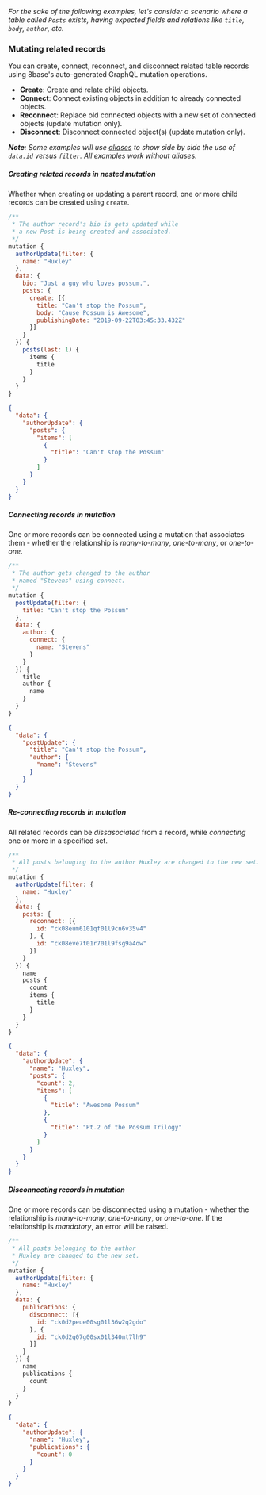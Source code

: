 *For the sake of the following examples, let's consider a scenario where a table called `Posts` exists, having expected fields and relations like `title`, `body`, `author`, etc.*

### Mutating related records
You can create, connect, reconnect, and disconnect related table records using 8base's auto-generated GraphQL mutation operations.

* **Create**: Create and relate child objects.
* **Connect**: Connect existing objects in addition to already connected objects.
* **Reconnect**: Replace old connected objects with a new set of connected objects (update mutation only).
* **Disconnect**: Disconnect connected object(s) (update mutation only).

***Note**: Some examples will use [aliases](/docs/8base-console/graphql-api/#aliases) to show side by side the use of `data.id` versus `filter`. All examples work without aliases.*

##### Creating related records in nested mutation
Whether when creating or updating a parent record, one or more child records can be created using `create`.


```javascript
/**
 * The author record's bio is gets updated while 
 * a new Post is being created and associated.
 */
mutation {
  authorUpdate(filter: {
    name: "Huxley"
  },
  data: {
    bio: "Just a guy who loves possum.",
    posts: {
      create: [{
        title: "Can't stop the Possum",
        body: "Cause Possum is Awesome",
        publishingDate: "2019-09-22T03:45:33.432Z"
      }]
    }
  }) {
    posts(last: 1) {
      items {
        title
      }
    }
  }
}
```


```json
{
  "data": {
    "authorUpdate": {
      "posts": {
        "items": [
          {
            "title": "Can't stop the Possum"
          }
        ]
      }
    }
  }
}
```



##### Connecting records in mutation
One or more records can be connected using a mutation that associates them - whether the relationship is *many-to-many*, *one-to-many*, or *one-to-one*.


```javascript
/**
 * The author gets changed to the author 
 * named "Stevens" using connect.
 */
mutation {
  postUpdate(filter: {
    title: "Can't stop the Possum"
  },
  data: {
    author: {
      connect: {
        name: "Stevens"
      }
    }
  }) {
    title
    author {
      name
    }
  }
}
```


```json
{
  "data": {
    "postUpdate": {
      "title": "Can't stop the Possum",
      "author": {
        "name": "Stevens"
      }
    }
  }
}
```



##### Re-connecting records in mutation
All related records can be *dissasociated* from a record, while *connecting* one or more in a specified set.


```javascript
/**
 * All posts belonging to the author Huxley are changed to the new set.
 */
mutation {
  authorUpdate(filter: {
    name: "Huxley"
  },
  data: {
    posts: {
      reconnect: [{
        id: "ck08eum6101qf01l9cn6v35v4"
      }, {
        id: "ck08eve7t01r701l9fsg9a4ow"
      }]
    }
  }) {
    name
    posts {
      count
      items {
        title
      }
    }
  }
}
```


```json
{
  "data": {
    "authorUpdate": {
      "name": "Huxley",
      "posts": {
        "count": 2,
        "items": [
          {
            "title": "Awesome Possum"
          },
          {
            "title": "Pt.2 of the Possum Trilogy"
          }
        ]
      }
    }
  }
}
```



##### Disconnecting records in mutation
One or more records can be disconnected using a mutation - whether the relationship is *many-to-many*, *one-to-many*, or *one-to-one*. If the relationship is *mandatory*, an error will be raised.


```javascript
/**
 * All posts belonging to the author 
 * Huxley are changed to the new set.
 */
mutation {
  authorUpdate(filter: {
    name: "Huxley"
  },
  data: {
    publications: {
      disconnect: [{
        id: "ck0d2peue00sg01l36w2q2gdo"
      }, {
        id: "ck0d2q07g00sx01l340mt7lh9"
      }]
    }
  }) {
    name
    publications {
      count
    }
  }
}
```


```json
{
  "data": {
    "authorUpdate": {
      "name": "Huxley",
      "publications": {
        "count": 0
      }
    }
  }
}
```


